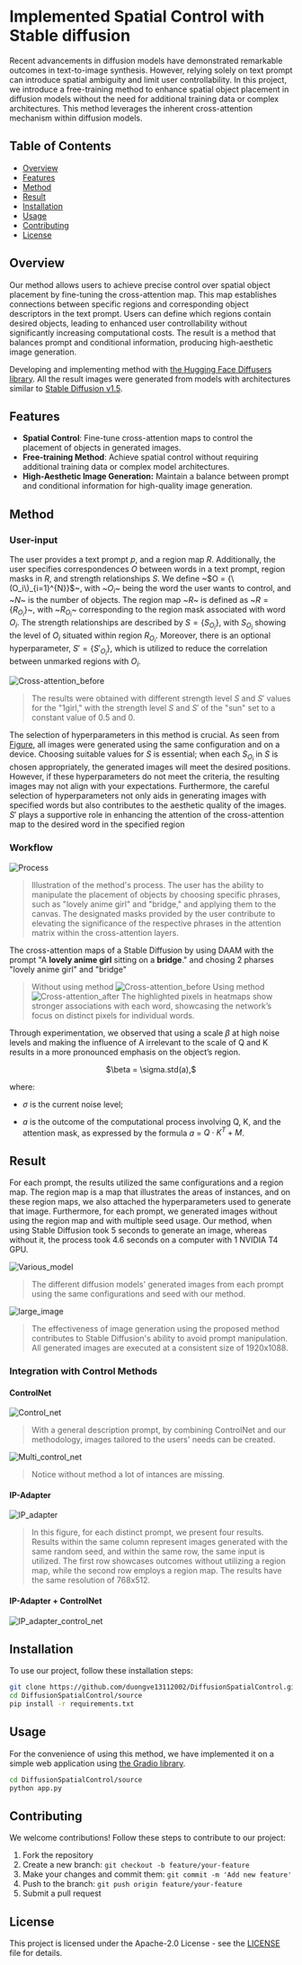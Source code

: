 # Implemented Spatial Control with Stable diffusion

Recent advancements in diffusion models have demonstrated remarkable outcomes in text-to-image synthesis. However, relying solely on text prompt can introduce spatial ambiguity and limit user controllability. In this project, we introduce a free-training method to enhance spatial object placement in diffusion models without the need for additional training data or complex architectures. This method leverages the inherent cross-attention mechanism within diffusion models.


## Table of Contents

- [Overview](#overview)
- [Features](#features)
- [Method](#method)
- [Result](#result)
- [Installation](#installation)
- [Usage](#usage)
- [Contributing](#contributing)
- [License](#license)

## Overview
Our method allows users to achieve precise control over spatial object placement by fine-tuning the cross-attention map. This map establishes connections between specific regions and corresponding object descriptors in the text prompt. Users can define which regions contain desired objects, leading to enhanced user controllability without significantly increasing computational costs. The result is a method that balances prompt and conditional information, producing high-aesthetic image generation.

Developing and implementing method with [the Hugging Face Diffusers library](https://github.com/huggingface/diffusers). All the result images were generated from models with architectures similar to [Stable Diffusion v1.5](https://huggingface.co/runwayml/stable-diffusion-v1-5).


## Features
- **Spatial Control**: Fine-tune cross-attention maps to control the placement of objects in generated images.
- **Free-training Method**: Achieve spatial control without requiring additional training data or complex model architectures.
- **High-Aesthetic Image Generation:** Maintain a balance between prompt and conditional information for high-quality image generation.

## Method
### User-input

The user provides a text prompt $p$, and a region map $R$. Additionally, the user specifies correspondences $O$ between words in a text prompt, region masks in $R$, and strength relationships $S$. We define ~$O = {\(O_i\)_{i=1}^{N}}$~, with ~$O_i$~ being the word the user wants to control, and ~$N$~ is the number of objects. The region map ~$R$~ is defined as ~$R = \{R_{O_i}\}$~, with ~$R_{O_i}$~ corresponding to the region mask associated with word $O_i$. The strength relationships are described by $S = \{S_{O_i}\}$, with $S_{O_i}$ showing the level of $O_i$ situated within region $R_{O_i}$. Moreover, there is an optional hyperparameter,  $S' = \{S'_{O_i}\}$, which is utilized to reduce the correlation between unmarked regions with $O_i$.

![Cross-attention_before](Figure/User_input_hyper.png)
> The results were obtained with different strength level $S$ and $S'$ values for the "1girl," with the strength level $S$ and $S'$ of the "sun" set to a constant value of 0.5 and 0.

The selection of hyperparameters in this method is crucial. As seen from [Figure](Figure/User_input_hyper.png), all images were generated using the same configuration and on a device. Choosing suitable values for $S$ is essential; when each $S_{O_i}$ in $S$ is chosen appropriately, the generated images will meet the desired positions. However, if these hyperparameters do not meet the criteria, the resulting images may not align with your expectations. Furthermore, the careful selection of hyperparameters not only aids in generating images with specified words but also contributes to the aesthetic quality of the images. $S'$ plays a supportive role in enhancing the attention of the cross-attention map to the desired word in the specified region

### Workflow

![Process](Figure/process/Process.svg)
> Illustration of the method's process. The user has the ability to manipulate the placement of objects by choosing specific phrases, such as "lovely anime girl" and "bridge," and applying them to the canvas. The designated masks provided by the user contribute to elevating the significance of the respective phrases in the attention matrix within the cross-attention layers.

The cross-attention maps of a Stable Diffusion by using DAAM with the prompt "A **lovely anime girl** sitting on a **bridge**." and chosing 2 pharses "lovely anime girl" and "bridge"
> Without using method
![Cross-attention_before](Figure/process/process_before.png)
> Using method
![Cross-attention_after](Figure/process/process_after.png)
> The highlighted pixels in heatmaps show stronger associations with each word, showcasing the network’s focus on distinct pixels for individual words.

Through experimentation, we observed that using a scale $\beta$ at high noise levels and making the influence of A irrelevant to the scale of Q and K results in a more pronounced emphasis on the object’s region.

<!-- #region -->
<p align="center">
$\beta = \sigma.std(a),$
</p>
<!-- #endregion -->


where:
   - $\sigma$ is the current noise level;

   - $a$ is the outcome of the computational process involving Q, K, and the attention mask, as expressed by the formula $a$ = $Q\cdot K^{T} + M$.

## Result
For each prompt, the results utilized the same configurations and a region map. The region map is a map that illustrates the areas of instances, and on these region maps, we also attached the hyperparameters used to generate that image. Furthermore, for each prompt, we generated images without using the region map and with multiple seed usage. Our method, when using Stable Diffusion took 5 seconds to generate an image, whereas without it, the process took 4.6 seconds on a computer with 1 NVIDIA T4 GPU.

![Various_model](Figure/Result_on_various_model.png)
> The different diffusion models' generated images from each prompt using the same configurations and seed with our method.

![large_image](Figure/large_image.png)
> The effectiveness of image generation using the proposed method contributes to Stable Diffusion's ability to avoid prompt manipulation. All generated images are executed at a consistent size of 1920x1088.

### Integration with Control Methods

#### ControlNet
![Control_net](Figure/Result_on_controlnet.png)
> With a general description prompt, by combining ControlNet and our methodology, images tailored to the users' needs can be created.

![Multi_control_net](Figure/Result_on_multicontrolnet.png)
> Notice without method a lot of intances are missing.

#### IP-Adapter
![IP_adapter](Figure/Result_on_ipadapter.png)
> In this figure, for each distinct prompt, we present four results. Results within the same column represent images generated with the same random seed, and within the same row, the same input is utilized. The first row showcases outcomes without utilizing a region map, while the second row employs a region map. The results have the same resolution of 768x512.

#### IP-Adapter + ControlNet
![IP_adapter_control_net](Figure/Result_on_ipadapter_controlnet.png)
## Installation
To use our project, follow these installation steps:
```bash
git clone https://github.com/duongve13112002/DiffusionSpatialControl.git
cd DiffusionSpatialControl/source
pip install -r requirements.txt
```
## Usage
For the convenience of using this method, we have implemented it on a simple web application using [the Gradio library](https://github.com/gradio-app/gradio).
```bash
cd DiffusionSpatialControl/source
python app.py
```

## Contributing

We welcome contributions! Follow these steps to contribute to our project:

1. Fork the repository
2. Create a new branch: `git checkout -b feature/your-feature`
3. Make your changes and commit them: `git commit -m 'Add new feature'`
4. Push to the branch: `git push origin feature/your-feature`
5. Submit a pull request

## License

This project is licensed under the Apache-2.0 License - see the [LICENSE](LICENSE) file for details.

